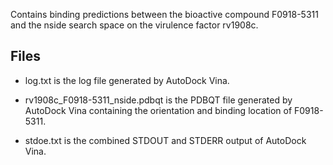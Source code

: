 Contains binding predictions between the bioactive compound F0918-5311 and the nside search space on the virulence factor rv1908c.

## Files

- log.txt is the log file generated by AutoDock Vina.

- rv1908c_F0918-5311_nside.pdbqt is the PDBQT file generated by AutoDock Vina containing the orientation and binding location of F0918-5311.

- stdoe.txt is the combined STDOUT and STDERR output of AutoDock Vina.

